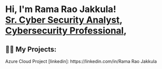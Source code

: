 <h1>Hi, I'm Rama Rao Jakkula! <br/><a href="https://github.com/Rama Rao Jakkula">Sr. Cyber Security Analyst</a>, <a href="https://www.linkedin.com/in/joshmadakor/">Cybersecurity Professional</a>,
<h2>👨‍💻 My Projects:</h2> Azure Cloud Project
[linkedin]: https://linkedin.com/in/Rama Rao Jakkula
<!--
**joshmadakor1/joshmadakor1** is a ✨ _special_ ✨ repository because its `README.md` (this file) appears on your GitHub profile.
Here are some ideas to get you started:
- 🔭 I’m currently working on ...
- 🌱 I’m currently learning ...
- 👯 I’m looking to collaborate on ...
- 🤔 I’m looking for help with ...
- 💬 Ask me about ...
- 📫 How to reach me: ...
- 😄 Pronouns: ...
- ⚡ Fun fact: ...
-->

